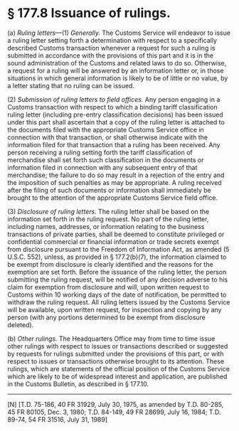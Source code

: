 # § 177.8   Issuance of rulings.

(a) *Ruling letters*—(1) *Generally.* The Customs Service will endeavor to issue a ruling letter setting forth a determination with respect to a specifically described Customs transaction whenever a request for such a ruling is submitted in accordance with the provisions of this part and it is in the sound administration of the Customs and related laws to do so. Otherwise, a request for a ruling will be answered by an information letter or, in those situations in which general information is likely to be of little or no value, by a letter stating that no ruling can be issued.


(2) *Submission of ruling letters to field offices.* Any person engaging in a Customs transaction with respect to which a binding tariff classification ruling letter (including pre-entry classification decisions) has been issued under this part shall ascertain that a copy of the ruling letter is attached to the documents filed with the appropriate Customs Service office in connection with that transaction, or shall otherwise indicate with the information filed for that transaction that a ruling has been received. Any person receiving a ruling setting forth the tariff classification of merchandise shall set forth such classification in the documents or information filed in connection with any subsequent entry of that merchandise; the failure to do so may result in a rejection of the entry and the imposition of such penalties as may be appropriate. A ruling received after the filing of such documents or information shall immediately be brought to the attention of the appropriate Customs Service field office.


(3) *Disclosure of ruling letters.* The ruling letter shall be based on the information set forth in the ruling request. No part of the ruling letter, including names, addresses, or information relating to the business transactions of private parties, shall be deemed to constitute privileged or confidential commercial or financial information or trade secrets exempt from disclosure pursuant to the Freedom of Information Act, as amended (5 U.S.C. 552), unless, as provided in § 177.2(b)(7), the information claimed to be exempt from disclosure is clearly identified and the reasons for the exemption are set forth. Before the issuance of the ruling letter, the person submitting the ruling request, will be notified of any decision adverse to his claim for exemption from disclosure and will, upon written request to Customs within 10 working days of the date of notification, be permitted to withdraw the ruling request. All ruling letters issued by the Customs Service will be available, upon written request, for inspection and copying by any person (with any portions determined to be exempt from disclosure deleted).


(b) *Other rulings.* The Headquarters Office may from time to time issue other rulings with respect to issues or transactions described or suggested by requests for rulings submitted under the provisions of this part, or with respect to issues or transactions otherwise brought to its attention. These rulings, which are statements of the official position of the Customs Service which are likely to be of widespread interest and application, are published in the Customs Bulletin, as described in § 177.10. 



---

[N] [T.D. 75-186, 40 FR 31929, July 30, 1975, as amended by T.D. 80-285, 45 FR 80105, Dec. 3, 1980; T.D. 84-149, 49 FR 28699, July 16, 1984; T.D. 89-74, 54 FR 31516, July 31, 1989]




